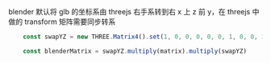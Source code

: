 
blender 默认将 glb 的坐标系由 threejs 右手系转到右 x 上 z 前 y，在 threejs 中做的 transform 矩阵需要同步转系

```typescript
    const swapYZ = new THREE.Matrix4().set(1, 0, 0, 0, 0, 0, 1, 0, 0, 1, 0, 0, 0, 0, 0, 1)

    const blenderMatrix = swapYZ.multiply(matrix).multiply(swapYZ)
```